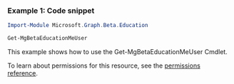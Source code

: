 ### Example 1: Code snippet

```powershellImport-Module Microsoft.Graph.Beta.Education

Get-MgBetaEducationMeUser
```
This example shows how to use the Get-MgBetaEducationMeUser Cmdlet.
To learn about permissions for this resource, see the [permissions reference](/graph/permissions-reference).

